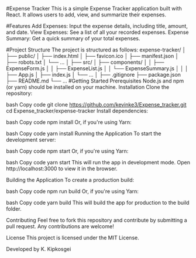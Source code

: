 #Expense Tracker
This is a simple Expense Tracker application built with React. It allows users to add, view, and summarize their expenses.

#Features
Add Expenses: Input the expense details, including title, amount, and date.
View Expenses: See a list of all your recorded expenses.
Expense Summary: Get a quick summary of your total expenses.

#Project Structure
The project is structured as follows:
expense-tracker/
│
├── public/
│   ├── index.html
│   ├── favicon.ico
│   ├── manifest.json
│   ├── robots.txt
│   └── ...
│
├── src/
│   ├── components/
│   │   ├── ExpenseForm.js
│   │   ├── ExpenseList.js
│   │   └── ExpenseSummary.js
│   │
│   ├── App.js
│   ├── index.js
│   └── ...
│
├── .gitignore
├── package.json
├── README.md
└── ...
#Getting Started
Prerequisites
Node.js and npm (or yarn) should be installed on your machine.
Installation
Clone the repository:

bash
Copy code
git clone https://github.com/kevinke3/Expense_tracker.git
cd Expense_tracker/expense-tracker
Install dependencies:

bash
Copy code
npm install
Or, if you're using Yarn:

bash
Copy code
yarn install
Running the Application
To start the development server:

bash
Copy code
npm start
Or, if you're using Yarn:

bash
Copy code
yarn start
This will run the app in development mode. Open http://localhost:3000 to view it in the browser.

Building the Application
To create a production build:

bash
Copy code
npm run build
Or, if you're using Yarn:

bash
Copy code
yarn build
This will build the app for production to the build folder.

Contributing
Feel free to fork this repository and contribute by submitting a pull request. Any contributions are welcome!

License
This project is licensed under the MIT License.

Developed by K. Kipkosgei


